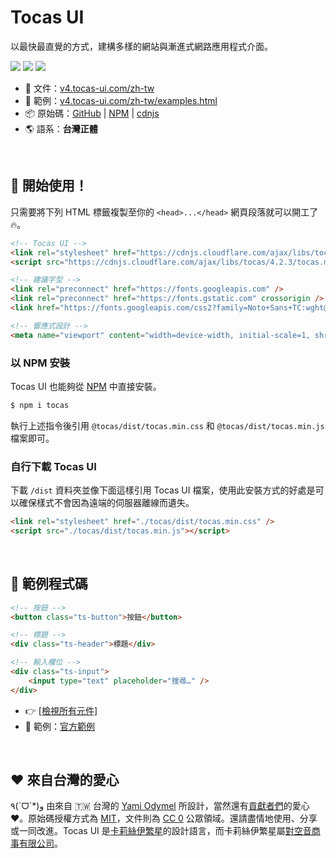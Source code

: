 # Tocas UI

以最快最直覺的方式，建構多樣的網站與漸進式網路應用程式介面。

[![](https://img.shields.io/npm/dt/tocas.svg)](https://www.npmjs.com/package/tocas)
[![](https://img.shields.io/npm/v/tocas.svg)](https://github.com/teacat/tocas/releases)
[![](https://img.shields.io/npm/l/tocas.svg)](https://github.com/teacat/tocas/blob/master/LICENSE)

-   📘 文件：[v4.tocas-ui.com/zh-tw](https://v4.tocas-ui.com/zh-tw)
-   🎲 範例：[v4.tocas-ui.com/zh-tw/examples.html](https://v4.tocas-ui.com/zh-tw/examples.html)
-   📦 原始碼：[GitHub](https://github.com/teacat/tocas) | [NPM](https://www.npmjs.com/package/tocas) | [cdnjs](https://cdnjs.com/libraries/tocas)
-   🌎 語系：**台灣正體**

&nbsp;

## 📀 開始使用！

只需要將下列 HTML 標籤複製至你的 `<head>...</head>` 網頁段落就可以開工了 🔥。

```html
<!-- Tocas UI -->
<link rel="stylesheet" href="https://cdnjs.cloudflare.com/ajax/libs/tocas/4.2.3/tocas.min.css" />
<script src="https://cdnjs.cloudflare.com/ajax/libs/tocas/4.2.3/tocas.min.js"></script>

<!-- 建議字型 -->
<link rel="preconnect" href="https://fonts.googleapis.com" />
<link rel="preconnect" href="https://fonts.gstatic.com" crossorigin />
<link href="https://fonts.googleapis.com/css2?family=Noto+Sans+TC:wght@400;500;700&display=swap" rel="stylesheet" />

<!-- 響應式設計 -->
<meta name="viewport" content="width=device-width, initial-scale=1, shrink-to-fit=no" />
```

### 以 NPM 安裝

Tocas UI 也能夠從 [NPM](https://www.npmjs.com/package/tocas) 中直接安裝。

```bash
$ npm i tocas
```

執行上述指令後引用 `@tocas/dist/tocas.min.css` 和 `@tocas/dist/tocas.min.js` 檔案即可。

### 自行下載 Tocas UI

下載 `/dist` 資料夾並像下面這樣引用 Tocas UI 檔案，使用此安裝方式的好處是可以確保樣式不會因為遠端的伺服器離線而遺失。

```html
<link rel="stylesheet" href="./tocas/dist/tocas.min.css" />
<script src="./tocas/dist/tocas.min.js"></script>
```

&nbsp;

## 🚀 範例程式碼

```html
<!-- 按鈕 -->
<button class="ts-button">按鈕</button>

<!-- 標題 -->
<div class="ts-header">標題</div>

<!-- 輸入欄位 -->
<div class="ts-input">
    <input type="text" placeholder="搜尋…" />
</div>
```

-   👉 [[檢視所有元件]](https://v4.tocas-ui.com/zh-tw)
-   🎲 範例：[官方範例](https://v4.tocas-ui.com/zh-tw/examples.html)

&nbsp;

## ❤️ 來自台灣的愛心

٩(ˊᗜˋ\*)و 由來自 🇹🇼 台灣的 [Yami Odymel](https://twitter.com/YamiOdymel) 所設計，當然還有[貢獻者們](https://github.com/teacat/tocas/graphs/contributors)的愛心 ❤️。原始碼授權方式為 [MIT](https://github.com/teacat/tocas/blob/master/LICENSE)，文件則為 [CC 0](https://creativecommons.org/publicdomain/zero/1.0/deed.zh_TW) 公眾領域。還請盡情地使用、分享或一同改進。Tocas UI 是[卡莉絲伊繁星](https://caris.events/)的設計語言，而卡莉絲伊繁星屬[對空音商事有限公司](https://sorae.co/zh-tw.html)。
